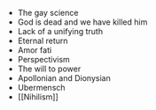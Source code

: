 - The gay science
- God is dead and we have killed him 
- Lack of a unifying truth 
- Eternal return 
- Amor fati 
- Perspectivism 
- The will to power 
- Apollonian and Dionysian 
- Ubermensch
- [[Nihilism]]